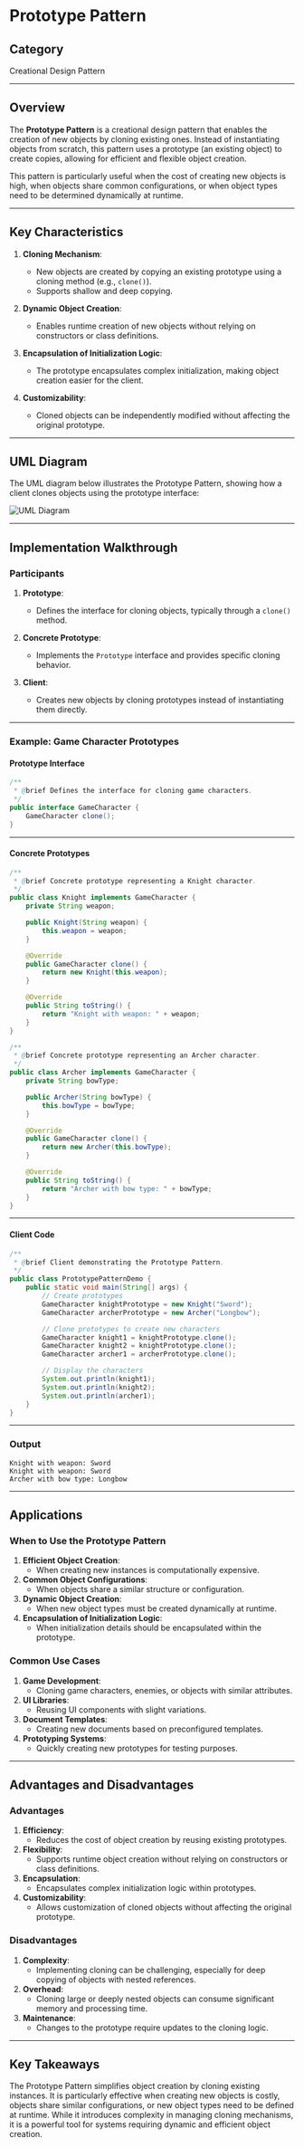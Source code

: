 # Prototype Pattern

## Category
Creational Design Pattern

---

## Overview

The **Prototype Pattern** is a creational design pattern that enables the creation of new objects by cloning existing ones. Instead of instantiating objects from scratch, this pattern uses a prototype (an existing object) to create copies, allowing for efficient and flexible object creation.

This pattern is particularly useful when the cost of creating new objects is high, when objects share common configurations, or when object types need to be determined dynamically at runtime.

---

## Key Characteristics

1. **Cloning Mechanism**:
   - New objects are created by copying an existing prototype using a cloning method (e.g., `clone()`).
   - Supports shallow and deep copying.

2. **Dynamic Object Creation**:
   - Enables runtime creation of new objects without relying on constructors or class definitions.

3. **Encapsulation of Initialization Logic**:
   - The prototype encapsulates complex initialization, making object creation easier for the client.

4. **Customizability**:
   - Cloned objects can be independently modified without affecting the original prototype.

---

## UML Diagram

The UML diagram below illustrates the Prototype Pattern, showing how a client clones objects using the prototype interface:

![UML Diagram](http://www.plantuml.com/plantuml/proxy?src=https://raw.githubusercontent.com/MangaD/Design-Patterns-Case-Study/refs/heads/main/Creational/Prototype/prototype.puml)

---

## Implementation Walkthrough

### Participants

1. **Prototype**:
   - Defines the interface for cloning objects, typically through a `clone()` method.

2. **Concrete Prototype**:
   - Implements the `Prototype` interface and provides specific cloning behavior.

3. **Client**:
   - Creates new objects by cloning prototypes instead of instantiating them directly.

---

### Example: Game Character Prototypes

#### Prototype Interface
```java
/**
 * @brief Defines the interface for cloning game characters.
 */
public interface GameCharacter {
    GameCharacter clone();
}
```

---

#### Concrete Prototypes
```java
/**
 * @brief Concrete prototype representing a Knight character.
 */
public class Knight implements GameCharacter {
    private String weapon;

    public Knight(String weapon) {
        this.weapon = weapon;
    }

    @Override
    public GameCharacter clone() {
        return new Knight(this.weapon);
    }

    @Override
    public String toString() {
        return "Knight with weapon: " + weapon;
    }
}

/**
 * @brief Concrete prototype representing an Archer character.
 */
public class Archer implements GameCharacter {
    private String bowType;

    public Archer(String bowType) {
        this.bowType = bowType;
    }

    @Override
    public GameCharacter clone() {
        return new Archer(this.bowType);
    }

    @Override
    public String toString() {
        return "Archer with bow type: " + bowType;
    }
}
```

---

#### Client Code
```java
/**
 * @brief Client demonstrating the Prototype Pattern.
 */
public class PrototypePatternDemo {
    public static void main(String[] args) {
        // Create prototypes
        GameCharacter knightPrototype = new Knight("Sword");
        GameCharacter archerPrototype = new Archer("Longbow");

        // Clone prototypes to create new characters
        GameCharacter knight1 = knightPrototype.clone();
        GameCharacter knight2 = knightPrototype.clone();
        GameCharacter archer1 = archerPrototype.clone();

        // Display the characters
        System.out.println(knight1);
        System.out.println(knight2);
        System.out.println(archer1);
    }
}
```

---

### Output
```
Knight with weapon: Sword
Knight with weapon: Sword
Archer with bow type: Longbow
```

---

## Applications

### When to Use the Prototype Pattern
1. **Efficient Object Creation**:
   - When creating new instances is computationally expensive.
2. **Common Object Configurations**:
   - When objects share a similar structure or configuration.
3. **Dynamic Object Creation**:
   - When new object types must be created dynamically at runtime.
4. **Encapsulation of Initialization Logic**:
   - When initialization details should be encapsulated within the prototype.

### Common Use Cases
1. **Game Development**:
   - Cloning game characters, enemies, or objects with similar attributes.
2. **UI Libraries**:
   - Reusing UI components with slight variations.
3. **Document Templates**:
   - Creating new documents based on preconfigured templates.
4. **Prototyping Systems**:
   - Quickly creating new prototypes for testing purposes.

---

## Advantages and Disadvantages

### Advantages
1. **Efficiency**:
   - Reduces the cost of object creation by reusing existing prototypes.
2. **Flexibility**:
   - Supports runtime object creation without relying on constructors or class definitions.
3. **Encapsulation**:
   - Encapsulates complex initialization logic within prototypes.
4. **Customizability**:
   - Allows customization of cloned objects without affecting the original prototype.

### Disadvantages
1. **Complexity**:
   - Implementing cloning can be challenging, especially for deep copying of objects with nested references.
2. **Overhead**:
   - Cloning large or deeply nested objects can consume significant memory and processing time.
3. **Maintenance**:
   - Changes to the prototype require updates to the cloning logic.

---

## Key Takeaways

The Prototype Pattern simplifies object creation by cloning existing instances. It is particularly effective when creating new objects is costly, objects share similar configurations, or new object types need to be defined at runtime. While it introduces complexity in managing cloning mechanisms, it is a powerful tool for systems requiring dynamic and efficient object creation.
